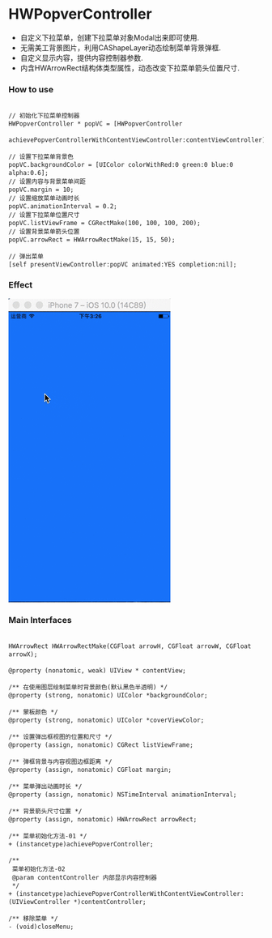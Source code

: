 # HWPopverController
+ 自定义下拉菜单，创建下拉菜单对象Modal出来即可使用.
+ 无需美工背景图片，利用CAShapeLayer动态绘制菜单背景弹框.
+ 自定义显示内容，提供内容控制器参数.
+ 内含HWArrowRect结构体类型属性，动态改变下拉菜单箭头位置尺寸.

### How to use 
```objc

// 初始化下拉菜单控制器
HWPopverController * popVC = [HWPopverController
                                  achievePopverControllerWithContentViewController:contentViewController];

// 设置下拉菜单背景色
popVC.backgroundColor = [UIColor colorWithRed:0 green:0 blue:0 alpha:0.6];
// 设置内容与背景菜单间距
popVC.margin = 10;
// 设置缩放菜单动画时长
popVC.animationInterval = 0.2;
// 设置下拉菜单位置尺寸
popVC.listViewFrame = CGRectMake(100, 100, 100, 200);
// 设置背景菜单箭头位置
popVC.arrowRect = HWArrowRectMake(15, 15, 50);

// 弹出菜单
[self presentViewController:popVC animated:YES completion:nil];
```

### Effect
![](https://github.com/IMLoser/HWPopverController/blob/master/HWPopverDemo/自定义下拉菜单/HWPopverController.gif)

### Main Interfaces
```objc

HWArrowRect HWArrowRectMake(CGFloat arrowH, CGFloat arrowW, CGFloat arrowX);

@property (nonatomic, weak) UIView * contentView;

/** 在使用图层绘制菜单时背景颜色(默认黑色半透明) */
@property (strong, nonatomic) UIColor *backgroundColor;

/** 蒙板颜色 */
@property (strong, nonatomic) UIColor *coverViewColor;

/** 设置弹出框视图的位置和尺寸 */
@property (assign, nonatomic) CGRect listViewFrame;

/** 弹框背景与内容视图边框距离 */
@property (assign, nonatomic) CGFloat margin;

/** 菜单弹出动画时长 */
@property (assign, nonatomic) NSTimeInterval animationInterval;

/** 背景箭头尺寸位置 */
@property (assign, nonatomic) HWArrowRect arrowRect;

/** 菜单初始化方法-01 */
+ (instancetype)achievePopverController;

/**
 菜单初始化方法-02
 @param contentController 内部显示内容控制器
 */
+ (instancetype)achievePopverControllerWithContentViewController:(UIViewController *)contentController;

/** 移除菜单 */
- (void)closeMenu;

```
